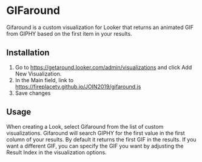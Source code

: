 # GIFaround

Gifaround is a custom visualization for Looker that returns an animated GIF from GIPHY based
on the first item in your results.

## Installation

1. Go to https://getaround.looker.com/admin/visualizations and click Add New Visualization.
2. In the Main field, link to https://fireplacetv.github.io/JOIN2019/gifaround.js
3. Save changes

## Usage

When creating a Look, select Gifaround from the list of custom visualizations. Gifaround 
will search GIPHY for the first value in the first column of your results. By default it
returns the first GIF in the results. If you want a different GIF, you can specify the 
GIF you want by adjusting the Result Index in the visualization options.
